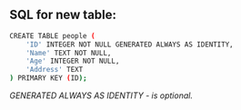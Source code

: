## SQL for new table:
```sh
CREATE TABLE people (
    'ID' INTEGER NOT NULL GENERATED ALWAYS AS IDENTITY, 
    'Name' TEXT NOT NULL,
    'Age' INTEGER NOT NULL,
    'Address' TEXT
) PRIMARY KEY (ID);
```
_GENERATED ALWAYS AS IDENTITY - is optional._